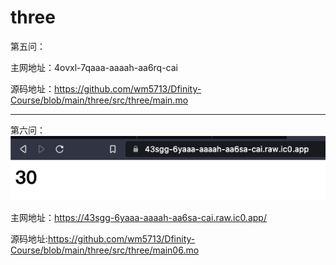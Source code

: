 # three
第五问：

主网地址：4ovxl-7qaaa-aaaah-aa6rq-cai

源码地址：https://github.com/wm5713/Dfinity-Course/blob/main/three/src/three/main.mo

-----

第六问：
![](./6.PNG)

主网地址：https://43sgg-6yaaa-aaaah-aa6sa-cai.raw.ic0.app/

源码地址:https://github.com/wm5713/Dfinity-Course/blob/main/three/src/three/main06.mo